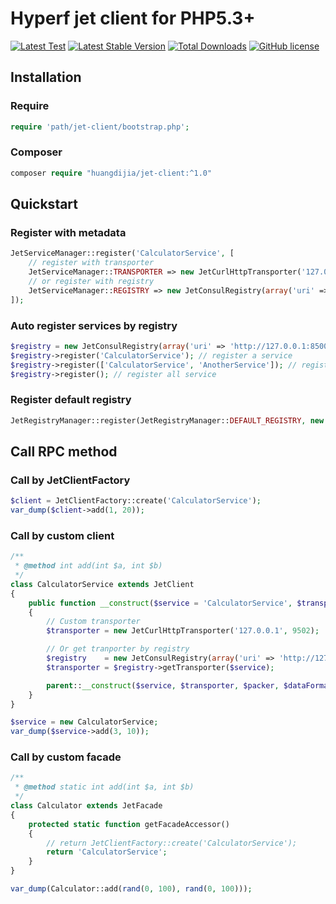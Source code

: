 # Hyperf jet client for PHP5.3+

[![Latest Test](https://github.com/huangdijia/jet-client/workflows/tests-1.x/badge.svg)](https://github.com/huangdijia/jet-client/actions)
[![Latest Stable Version](https://poser.pugx.org/huangdijia/jet-client/version.png)](https://packagist.org/packages/huangdijia/jet-client)
[![Total Downloads](https://poser.pugx.org/huangdijia/jet-client/d/total.png)](https://packagist.org/packages/huangdijia/jet-client)
[![GitHub license](https://img.shields.io/github/license/huangdijia/jet-client)](https://github.com/huangdijia/jet-client)

## Installation

### Require

~~~php
require 'path/jet-client/bootstrap.php';
~~~

### Composer

~~~php
composer require "huangdijia/jet-client:^1.0"
~~~

## Quickstart

### Register with metadata

~~~php
JetServiceManager::register('CalculatorService', [
    // register with transporter
    JetServiceManager::TRANSPORTER => new JetCurlHttpTransporter('127.0.0.1', 9502),
    // or register with registry
    JetServiceManager::REGISTRY => new JetConsulRegistry(array('uri' => 'http://127.0.0.1:8500')),
]);
~~~

### Auto register services by registry

~~~php
$registry = new JetConsulRegistry(array('uri' => 'http://127.0.0.1:8500'));
$registry->register('CalculatorService'); // register a service
$registry->register(['CalculatorService', 'AnotherService']); // register some services
$registry->register(); // register all service
~~~

### Register default registry

~~~php
JetRegistryManager::register(JetRegistryManager::DEFAULT_REGISTRY, new JetConsulRegistry(array('uri' => 'http://127.0.0.1:8500')));
~~~

## Call RPC method

### Call by JetClientFactory

~~~php
$client = JetClientFactory::create('CalculatorService');
var_dump($client->add(1, 20));
~~~

### Call by custom client

~~~php
/**
 * @method int add(int $a, int $b)
 */
class CalculatorService extends JetClient
{
    public function __construct($service = 'CalculatorService', $transporter = null, $packer = null, $dataFormatter = null, $pathGenerator = null, $tries = null)
    {
        // Custom transporter
        $transporter = new JetCurlHttpTransporter('127.0.0.1', 9502);

        // Or get tranporter by registry
        $registry    = new JetConsulRegistry(array('uri' => 'http://127.0.0.1:8500'));
        $transporter = $registry->getTransporter($service);

        parent::__construct($service, $transporter, $packer, $dataFormatter, $pathGenerator, $tries);
    }
}

$service = new CalculatorService;
var_dump($service->add(3, 10));
~~~

### Call by custom facade

~~~php
/**
 * @method static int add(int $a, int $b)
 */
class Calculator extends JetFacade
{
    protected static function getFacadeAccessor()
    {
        // return JetClientFactory::create('CalculatorService');
        return 'CalculatorService';
    }
}

var_dump(Calculator::add(rand(0, 100), rand(0, 100)));
~~~
